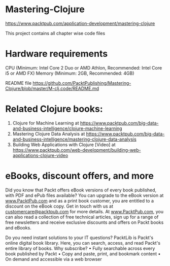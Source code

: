 # Mastering-Clojure

https://www.packtpub.com/application-development/mastering-clojure

This project contains all chapter wise code files

# Hardware requirements

CPU (Minimum: Intel Core 2 Duo or AMD Athlon, Recommended: Intel Core i5 or AMD FX)
Memory (Minimum: 2GB, Recommended: 4GB)

README file https://github.com/PacktPublishing/Mastering-Clojure/blob/master/M-clj.code/README.md

# Related Clojure books:

1. Clojure for Machine Learning at https://www.packtpub.com/big-data-and-business-intelligence/clojure-machine-learning
2. Mastering Clojure Data Analysis at https://www.packtpub.com/big-data-and-business-intelligence/mastering-clojure-data-analysis
3. Building Web Applications with Clojure [Video] at https://www.packtpub.com/web-development/building-web-applications-clojure-video


# eBooks, discount offers, and more

Did you know that Packt offers eBook versions of every book published, with PDF and ePub files available? You can upgrade to the eBook version at www.PacktPub.com and as a print book customer, you are entitled to a discount on the eBook copy. Get in touch with us at customercare@packtpub.com for more details.
At www.PacktPub.com, you can also read a collection of free technical articles, sign up for a range of free newsletters and receive exclusive discounts and offers on Packt books and eBooks.

Do you need instant solutions to your IT questions? PacktLib is Packt's online digital book library. Here, you can search, access, and read Packt's entire library of books.
Why subscribe?
•	Fully searchable across every book published by Packt
•	Copy and paste, print, and bookmark content
•	On demand and accessible via a web browser



